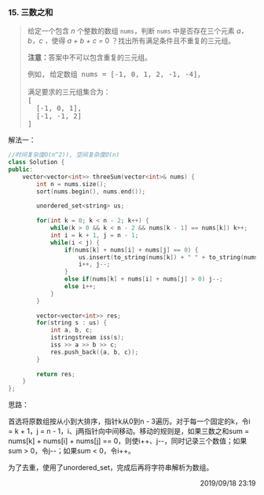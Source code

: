 ### 15. 三数之和

> <div class="content__2ebE"><p>给定一个包含 <em>n</em> 个整数的数组&nbsp;<code>nums</code>，判断&nbsp;<code>nums</code>&nbsp;中是否存在三个元素 <em>a，b，c ，</em>使得&nbsp;<em>a + b + c = </em>0 ？找出所有满足条件且不重复的三元组。</p>
> 
> <p><strong>注意：</strong>答案中不可以包含重复的三元组。</p>
> 
> <pre>例如, 给定数组 nums = [-1, 0, 1, 2, -1, -4]，
> 
> 满足要求的三元组集合为：
> [
>   [-1, 0, 1],
>   [-1, -1, 2]
> ]
> </pre>
> </div>

解法一：
```cpp
//时间复杂度O(n^2)), 空间复杂度O(n)
class Solution {
public:
    vector<vector<int>> threeSum(vector<int>& nums) {
        int n = nums.size();
        sort(nums.begin(), nums.end());
        
        unordered_set<string> us;
        
        for(int k = 0; k < n - 2; k++) {
            while(k > 0 && k < n - 2 && nums[k - 1] == nums[k]) k++;
            int i = k + 1, j = n - 1;
            while(i < j) {
                if(nums[k] + nums[i] + nums[j] == 0) {
                    us.insert(to_string(nums[k]) + " " + to_string(nums[i]) + " " + to_string(nums[j]));
                    i++, j--;
                }
                else if(nums[k] + nums[i] + nums[j] > 0) j--;
                else i++;
            }
        }
        
        vector<vector<int>> res;
        for(string s : us) {
            int a, b, c;
            istringstream iss(s);
            iss >> a >> b >> c;
            res.push_back({a, b, c});
        }
        
        return res;
    }
};
```

思路：

首选将原数组按从小到大排序，指针k从0到n - 3遍历。对于每一个固定的k，令i = k + 1，j = n - 1，i、j两指针向中间移动。移动的规则是，如果三数之和sum = nums[k] + nums[i] + nums[j] == 0，则使i++、j--，同时记录三个数值；如果sum > 0，令j--；如果sum < 0，令i++。

为了去重，使用了unordered_set<string>，完成后再将字符串解析为数组。

<div style="text-align: right"> 2019/09/18 23:19 </div>